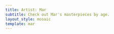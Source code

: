 ```yaml
---
title: Artist: Mar
subtitle: Check out Mar's masterpieces by age.
layout_style: mosaic
template: mar
---
```

